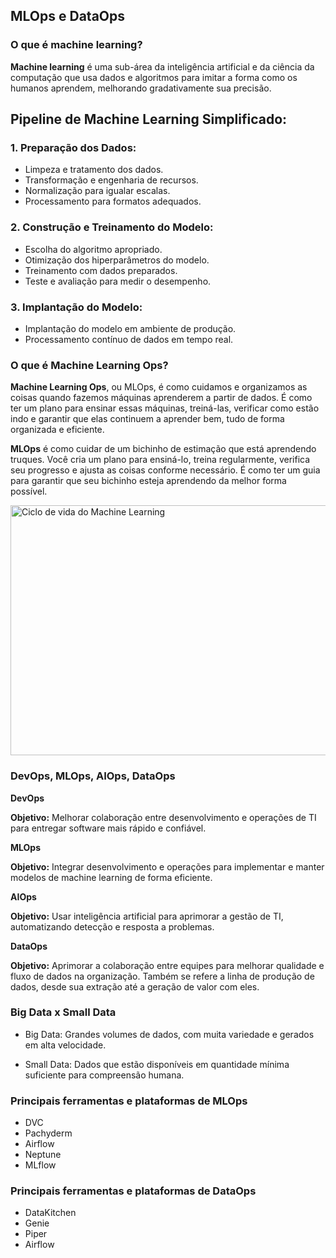 ## MLOps e DataOps

### O que é machine learning?

**Machine learning** é uma sub-área da inteligência artificial e da ciência da computação que usa dados e algoritmos para imitar a forma como os humanos aprendem, melhorando gradativamente sua precisão.

## Pipeline de Machine Learning Simplificado:

### 1. Preparação dos Dados:
- Limpeza e tratamento dos dados.
- Transformação e engenharia de recursos.
- Normalização para igualar escalas.
- Processamento para formatos adequados.

### 2. Construção e Treinamento do Modelo:
- Escolha do algoritmo apropriado.
- Otimização dos hiperparâmetros do modelo.
- Treinamento com dados preparados.
- Teste e avaliação para medir o desempenho.

### 3. Implantação do Modelo:
- Implantação do modelo em ambiente de produção.
- Processamento contínuo de dados em tempo real.

### O que é Machine Learning Ops?

**Machine Learning Ops**, ou MLOps, é como cuidamos e organizamos as coisas quando fazemos máquinas aprenderem a partir de dados. É como ter um plano para ensinar essas máquinas, treiná-las, verificar como estão indo e garantir que elas continuem a aprender bem, tudo de forma organizada e eficiente. 

**MLOps** é como cuidar de um bichinho de estimação que está aprendendo truques. Você cria um plano para ensiná-lo, treina regularmente, verifica seu progresso e ajusta as coisas conforme necessário. É como ter um guia para garantir que seu bichinho esteja aprendendo da melhor forma possível.


<img src="https://i0.wp.com/neptune.ai/wp-content/uploads/2022/10/MLOps_cycle.jpg?ssl=1" alt="Ciclo de vida do Machine Learning" height = '400' width='700'>


### DevOps, MLOps, AIOps, DataOps

**DevOps**

**Objetivo:** Melhorar colaboração entre desenvolvimento e operações de TI para entregar software mais rápido e confiável.

**MLOps**

**Objetivo:** Integrar desenvolvimento e operações para implementar e manter modelos de machine learning de forma eficiente.

**AIOps**

**Objetivo:** Usar inteligência artificial para aprimorar a gestão de TI, automatizando detecção e resposta a problemas.

**DataOps**

**Objetivo:** Aprimorar a colaboração entre equipes para melhorar qualidade e fluxo de dados na organização. Também se refere a linha de produção de dados, desde sua extração até a geração de valor com eles.



### Big Data x Small Data

- Big Data: Grandes volumes de dados, com muita variedade e gerados em alta velocidade.

- Small Data: Dados que estão disponíveis em quantidade mínima suficiente para compreensão humana.



### Principais ferramentas e plataformas de MLOps

- DVC
- Pachyderm
- Airflow
- Neptune
- MLflow

### Principais ferramentas e plataformas de DataOps

- DataKitchen
- Genie
- Piper
- Airflow
